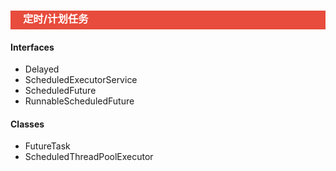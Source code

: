 <h3 style="padding-bottom:6px; padding-left:20px; color:#ffffff; background-color:#E74C3C;">定时/计划任务</h3>

#### Interfaces

* Delayed
* ScheduledExecutorService
* ScheduledFuture
* RunnableScheduledFuture

#### Classes

* FutureTask
* ScheduledThreadPoolExecutor

